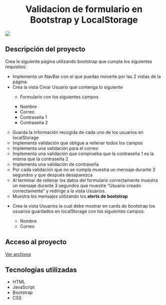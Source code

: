 
<h1 align="center"> Validacion de formulario en Bootstrap y  LocalStorage</h1>
<p align="left">
   <img src="https://img.shields.io/badge/STATUS-EN%20DESAROLLO-green">
   </p>
   

<h2> Descripción del proyecto</h2>
<p style="font size:18px;">Crea la siguiente página utilizando bootstrap que cumpla los siguientes requisitos:
<ul>
<li>Implementa un NavBar con el que puedas moverte por las 2 vistas de la página</li>
<li>Crea la vista Crear Usuario que contenga lo siguiente</li>
<ul><li type="circle">Formulario con los siguientes campos</li></ul>
<ul>
<li type="square">Nombre</li>
<li type="square">Correo</li>
<li type="square"> Contraseña 1</li>
<li type="square">Contraseña 2</li>
</ul></ul>
</p>
<ul>
<li type="circle">Guarda la información recogida de cada uno de los usuarios en localStorage</li>
<li type="circle">Implementa validación que obligue a rellenar todos los campos</li>
<li type="circle">Implementa una validación para el correo</li>
<li type="circle">Implementa una validación que comprueba que la contraseña 1 es la misma que la contraseña 2</li>
<li type="circle">Implementa una validación de contraseña</li>
<li type="circle">Por cada validación que no se cumpla muestra un mensaje durante 3 segundos y que después desaparezca</li>
<li type="circle">Al terminar de rellenar los datos del formulario correctamente muestra un mensaje durante 3 segundos que muestre “Usuario creado correctamente” y redirige a la vista Usuarios.</li>
<li type="circle">Muestra los mensajes utilizando los <strong>alerts de bootstrap</strong></li>
</ul>
<p>
<ul>
<li>Crea la vista Usuarios la cual debe mostrar en cards de bootstrap los usuarios guardados en localStorage con los siguientes campos:</li>
<ul>
<li type="circle">Nombre</li>
<li type="circle">Correo</li>
</ul>
</ul>
</p>

<h2>Acceso al proyecto</h2>
<a href=" https://github.com/maryrrr/Bootstrap_localStorage.git">Ver archivos</a>

<h2>Tecnologías utilizadas</h2>
<ul>
<li> HTML</li>
<li>JavaScript</li>
<li>Bootstrap</li>
<li>CSS</li>
</ul>

